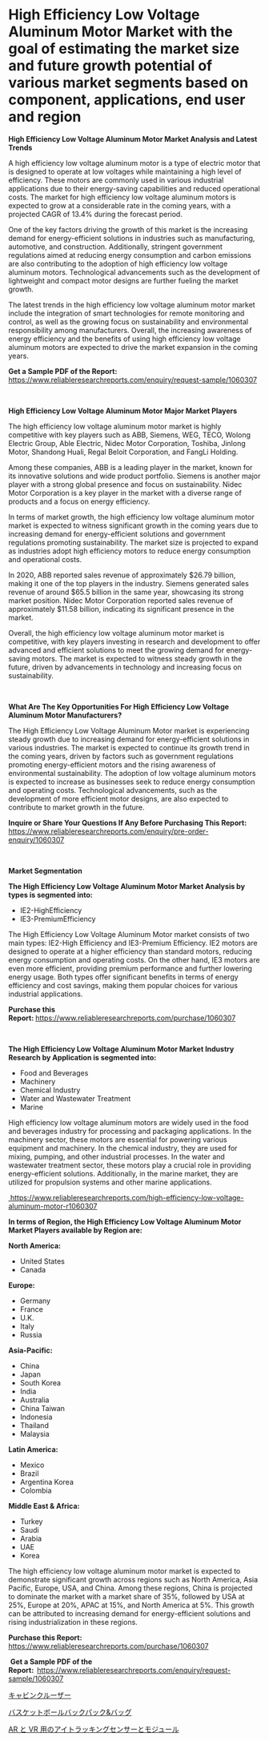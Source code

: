 <p><h1>High Efficiency Low Voltage Aluminum Motor Market with the goal of estimating the market size and future growth potential of various market segments based on component, applications, end user and region</h1></p><p><strong>High Efficiency Low Voltage Aluminum Motor Market Analysis and Latest Trends</strong></p>
<p><p>A high efficiency low voltage aluminum motor is a type of electric motor that is designed to operate at low voltages while maintaining a high level of efficiency. These motors are commonly used in various industrial applications due to their energy-saving capabilities and reduced operational costs. The market for high efficiency low voltage aluminum motors is expected to grow at a considerable rate in the coming years, with a projected CAGR of 13.4% during the forecast period.</p><p>One of the key factors driving the growth of this market is the increasing demand for energy-efficient solutions in industries such as manufacturing, automotive, and construction. Additionally, stringent government regulations aimed at reducing energy consumption and carbon emissions are also contributing to the adoption of high efficiency low voltage aluminum motors. Technological advancements such as the development of lightweight and compact motor designs are further fueling the market growth.</p><p>The latest trends in the high efficiency low voltage aluminum motor market include the integration of smart technologies for remote monitoring and control, as well as the growing focus on sustainability and environmental responsibility among manufacturers. Overall, the increasing awareness of energy efficiency and the benefits of using high efficiency low voltage aluminum motors are expected to drive the market expansion in the coming years.</p></p>
<p><strong>Get a Sample PDF of the Report:&nbsp;</strong> <a href="https://www.reliableresearchreports.com/enquiry/request-sample/1060307">https://www.reliableresearchreports.com/enquiry/request-sample/1060307</a></p>
<p>&nbsp;</p>
<p><strong>High Efficiency Low Voltage Aluminum Motor Major Market Players</strong></p>
<p><p>The high efficiency low voltage aluminum motor market is highly competitive with key players such as ABB, Siemens, WEG, TECO, Wolong Electric Group, Able Electric, Nidec Motor Corporation, Toshiba, Jinlong Motor, Shandong Huali, Regal Beloit Corporation, and FangLi Holding. </p><p>Among these companies, ABB is a leading player in the market, known for its innovative solutions and wide product portfolio. Siemens is another major player with a strong global presence and focus on sustainability. Nidec Motor Corporation is a key player in the market with a diverse range of products and a focus on energy efficiency. </p><p>In terms of market growth, the high efficiency low voltage aluminum motor market is expected to witness significant growth in the coming years due to increasing demand for energy-efficient solutions and government regulations promoting sustainability. The market size is projected to expand as industries adopt high efficiency motors to reduce energy consumption and operational costs.</p><p>In 2020, ABB reported sales revenue of approximately $26.79 billion, making it one of the top players in the industry. Siemens generated sales revenue of around $65.5 billion in the same year, showcasing its strong market position. Nidec Motor Corporation reported sales revenue of approximately $11.58 billion, indicating its significant presence in the market.</p><p>Overall, the high efficiency low voltage aluminum motor market is competitive, with key players investing in research and development to offer advanced and efficient solutions to meet the growing demand for energy-saving motors. The market is expected to witness steady growth in the future, driven by advancements in technology and increasing focus on sustainability.</p></p>
<p>&nbsp;</p>
<p><strong>What Are The Key Opportunities For High Efficiency Low Voltage Aluminum Motor Manufacturers?</strong></p>
<p><p>The High Efficiency Low Voltage Aluminum Motor market is experiencing steady growth due to increasing demand for energy-efficient solutions in various industries. The market is expected to continue its growth trend in the coming years, driven by factors such as government regulations promoting energy-efficient motors and the rising awareness of environmental sustainability. The adoption of low voltage aluminum motors is expected to increase as businesses seek to reduce energy consumption and operating costs. Technological advancements, such as the development of more efficient motor designs, are also expected to contribute to market growth in the future.</p></p>
<p><strong>Inquire or Share Your Questions If Any Before Purchasing This Report:</strong> <a href="https://www.reliableresearchreports.com/enquiry/pre-order-enquiry/1060307">https://www.reliableresearchreports.com/enquiry/pre-order-enquiry/1060307</a></p>
<p>&nbsp;</p>
<p><strong>Market Segmentation</strong></p>
<p><strong>The High Efficiency Low Voltage Aluminum Motor Market Analysis by types is segmented into:</strong></p>
<p><ul><li>IE2-HighEfficiency</li><li>IE3-PremiumEfficiency</li></ul></p>
<p><p>The High Efficiency Low Voltage Aluminum Motor market consists of two main types: IE2-High Efficiency and IE3-Premium Efficiency. IE2 motors are designed to operate at a higher efficiency than standard motors, reducing energy consumption and operating costs. On the other hand, IE3 motors are even more efficient, providing premium performance and further lowering energy usage. Both types offer significant benefits in terms of energy efficiency and cost savings, making them popular choices for various industrial applications.</p></p>
<p><strong>Purchase this Report:&nbsp;</strong><a href="https://www.reliableresearchreports.com/purchase/1060307">https://www.reliableresearchreports.com/purchase/1060307</a></p>
<p>&nbsp;</p>
<p><strong>The High Efficiency Low Voltage Aluminum Motor Market Industry Research by Application is segmented into:</strong></p>
<p><ul><li>Food and Beverages</li><li>Machinery</li><li>Chemical Industry</li><li>Water and Wastewater Treatment</li><li>Marine</li></ul></p>
<p><p>High efficiency low voltage aluminum motors are widely used in the food and beverages industry for processing and packaging applications. In the machinery sector, these motors are essential for powering various equipment and machinery. In the chemical industry, they are used for mixing, pumping, and other industrial processes. In the water and wastewater treatment sector, these motors play a crucial role in providing energy-efficient solutions. Additionally, in the marine market, they are utilized for propulsion systems and other marine applications.</p></p>
<p><a href="https://www.reliableresearchreports.com/high-efficiency-low-voltage-aluminum-motor-r1060307">&nbsp;https://www.reliableresearchreports.com/high-efficiency-low-voltage-aluminum-motor-r1060307</a></p>
<p><strong>In terms of Region, the High Efficiency Low Voltage Aluminum Motor Market Players available by Region are:</strong></p>
<p>
    <p> <strong> North America: </strong>
        <ul>
            <li>United States</li>
            <li>Canada</li>
        </ul>
        </p> 
    <p> <strong> Europe: </strong>
        <ul>
            <li>Germany</li>
            <li>France</li>
            <li>U.K.</li>
            <li>Italy</li>
            <li>Russia</li>
        </ul>
        </p> 
    <p> <strong> Asia-Pacific: </strong>
        <ul>
            <li>China</li>
            <li>Japan</li>
            <li>South Korea</li>
            <li>India</li>
            <li>Australia</li>
            <li>China Taiwan</li>
            <li>Indonesia</li>
            <li>Thailand</li>
            <li>Malaysia</li>
        </ul>
        </p> 
    <p> <strong> Latin America: </strong>
        <ul>
            <li>Mexico</li>
            <li>Brazil</li>
            <li>Argentina Korea</li>
            <li>Colombia</li>
        </ul>
        </p> 
    <p> <strong> Middle East & Africa: </strong>
        <ul>
            <li>Turkey</li>
            <li>Saudi</li>
            <li>Arabia</li>
            <li>UAE</li>
            <li>Korea</li>
        </ul>
    </p>
    </p>
<p><p>The high efficiency low voltage aluminum motor market is expected to demonstrate significant growth across regions such as North America, Asia Pacific, Europe, USA, and China. Among these regions, China is projected to dominate the market with a market share of 35%, followed by USA at 25%, Europe at 20%, APAC at 15%, and North America at 5%. This growth can be attributed to increasing demand for energy-efficient solutions and rising industrialization in these regions.</p></p>
<p><strong>Purchase this Report: </strong><a href="https://www.reliableresearchreports.com/purchase/1060307">https://www.reliableresearchreports.com/purchase/1060307</a></p>
<p>&nbsp;<strong>Get a Sample PDF of the Report:&nbsp;&nbsp;</strong><a href="https://www.reliableresearchreports.com/enquiry/request-sample/1060307">https://www.reliableresearchreports.com/enquiry/request-sample/1060307</a></p>
<p><strong></strong></p>
<p><p><a href="https://github.com/DudleyFerry/Market-Research-Report-List-1/blob/main/831290591640.md">キャビンクルーザー</a></p><p><a href="https://github.com/DemarcusKuhlman/Market-Research-Report-List-1/blob/main/451140191639.md">バスケットボールバックパック&バッグ</a></p><p><a href="https://github.com/xtkhtofdt934839/Market-Research-Report-List-2/blob/main/532420297890.md">AR と VR 用のアイトラッキングセンサーとモジュール</a></p></p>